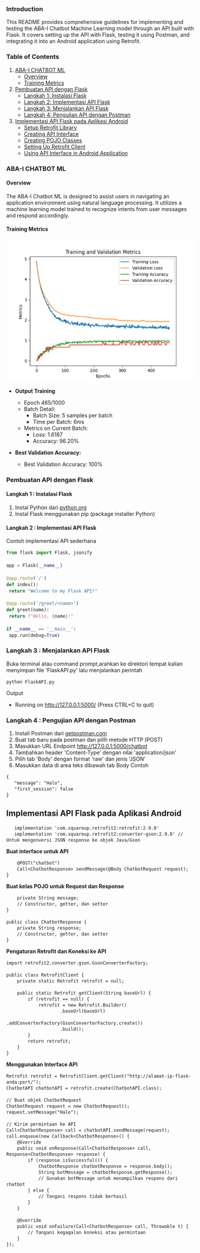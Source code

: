 ### Introduction

This README provides comprehensive guidelines for implementing and testing the ABA-I Chatbot Machine Learning model through an API built with Flask. It covers setting up the API with Flask, testing it using Postman, and integrating it into an Android application using Retrofit.

### Table of Contents

1. [ABA-I CHATBOT ML](#aba-i-chatbot-ml)
   - [Overview](#overview)
   - [Training Metrics](#training-metrics)
2. [Pembuatan API dengan Flask](#pembuatan-api-dengan-flask)
   - [Langkah 1: Instalasi Flask](#langkah-1-instalasi-flask)
   - [Langkah 2: Implementasi API Flask](#langkah-2-implementasi-api-flask)
   - [Langkah 3: Menjalankan API Flask](#langkah-3-menjalankan-api-flask)
   - [Langkah 4: Pengujian API dengan Postman](#langkah-4-pengujian-api-dengan-postman)
3. [Implementasi API Flask pada Aplikasi Android](#implementasi-api-flask-pada-aplikasi-android)
   - [Setup Retrofit Library](#setup-retrofit-library)
   - [Creating API Interface](#creating-api-interface)
   - [Creating POJO Classes](#creating-pojo-classes)
   - [Setting Up Retrofit Client](#setting-up-retrofit-client)
   - [Using API Interface in Android Application](#using-api-interface-in-android-application)

### ABA-I CHATBOT ML

#### Overview
The ABA-I Chatbot ML is designed to assist users in navigating an application environment using natural language processing. It utilizes a machine learning model trained to recognize intents from user messages and respond accordingly.

#### Training Metrics
![Training Metrics](https://github.com/JC0ffee/mychatbot/blob/3599f765c835a5438c61fe9eb5c23c99cd4f5274/Chatbots/TrainingandValidationMetrics.png)

- **Output Training**
  - Epoch 465/1000
  - Batch Detail:
    - Batch Size: 5 samples per batch
    - Time per Batch: 6ms
  - Metrics on Current Batch:
    - Loss: 1.6187
    - Accuracy: 96.20%
  
- **Best Validation Accuracy:**
  - Best Validation Accuracy: 100%

### Pembuatan API dengan Flask

#### Langkah 1 : Instalasi Flask

1. Instal Python dari [python.org](https://www.python.org/downloads/)
2. Instal Flask menggunakan pip (package installer Python)

#### Langkah 2 : Implementasi API Flask

Contoh implementasi API sederhana
```python
from flask import Flask, jsonify

app = Flask(__name__)

@app.route('/')
def index():
 return "Welcome to my Flask API!"

@app.route('/greet/<name>')
def greet(name):
 return f"Hello, {name}!"

if __name__ == '__main__':
 app.run(debug=True)
 ```
### Langkah 3 : Menjalankan API Flask
Buka terminal atau command prompt,arahkan ke direktori tempat kalian menyimpan file 'FlaskAPI.py' lalu menjalankan perintah
 ```
 python FlaskAPI.py
  ```
Output
* Running on http://127.0.0.1:5000/ (Press CTRL+C to quit)

### Langkah 4 : Pengujian API dengan Postman
1. Install Postman dari [getpostman.com](https://www.getpostman.com/downloads/)
2. Buat tab baru pada postman dan pilih metode HTTP (POST)
3. Masukkan URL Endpoint http://127.0.0.1:5000/chatbot
4. Tambahkan header 'Content-Type' dengan nilai 'application/json'
5. Pilih tab 'Body' dengan format 'raw' dan jenis 'JSON'
6. Masukkan data di area teks dibawah tab Body
Contoh
 ```
{
    "message": "Halo",
    "first_session": false
}
 ```

## Implementasi API Flask pada Aplikasi Android

```
   implementation 'com.squareup.retrofit2:retrofit:2.9.0'
   implementation 'com.squareup.retrofit2:converter-gson:2.9.0' // Untuk mengonversi JSON response ke objek Java/Gson
   ```

**Buat interface untuk API**
```public interface ChatbotAPI {
    @POST("chatbot")
    Call<ChatbotResponse> sendMessage(@Body ChatbotRequest request);
}
```

**Buat kelas POJO untuk Request dan Response**
```public class ChatbotRequest {
    private String message;
    // Constructor, getter, dan setter
}

public class ChatbotResponse {
    private String response;
    // Constructor, getter, dan setter
}
```
**Pengaturan Retrofit dan Koneksi ke API**
```import retrofit2.Retrofit;
import retrofit2.converter.gson.GsonConverterFactory;

public class RetrofitClient {
    private static Retrofit retrofit = null;

    public static Retrofit getClient(String baseUrl) {
        if (retrofit == null) {
            retrofit = new Retrofit.Builder()
                    .baseUrl(baseUrl)
                    .addConverterFactory(GsonConverterFactory.create())
                    .build();
        }
        return retrofit;
    }
}
```
**Menggunakan Interface API**
```
Retrofit retrofit = RetrofitClient.getClient("http://alamat-ip-flask-anda:port/");
ChatbotAPI chatbotAPI = retrofit.create(ChatbotAPI.class);

// Buat objek ChatbotRequest
ChatbotRequest request = new ChatbotRequest();
request.setMessage("Halo");

// Kirim permintaan ke API
Call<ChatbotResponse> call = chatbotAPI.sendMessage(request);
call.enqueue(new Callback<ChatbotResponse>() {
    @Override
    public void onResponse(Call<ChatbotResponse> call, Response<ChatbotResponse> response) {
        if (response.isSuccessful()) {
            ChatbotResponse chatbotResponse = response.body();
            String botMessage = chatbotResponse.getResponse();
            // Gunakan botMessage untuk menampilkan respons dari chatbot
        } else {
            // Tangani respons tidak berhasil
        }
    }

    @Override
    public void onFailure(Call<ChatbotResponse> call, Throwable t) {
        // Tangani kegagalan koneksi atau permintaan
    }
});
```
